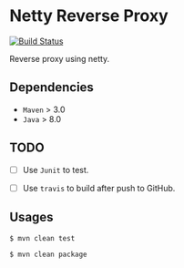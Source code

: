 # Netty Reverse Proxy

[![Build Status](https://travis-ci.org/ZiheLiu/JavaMavenTeamplate.svg?branch=master)](https://travis-ci.org/ZiheLiu/JavaMavenTeamplate)

Reverse proxy using netty.



## Dependencies

- `Maven` > 3.0
- `Java` > 8.0


## TODO

- [ ] Use `Junit` to test.
- [ ] Use `travis` to build after push to GitHub.


## Usages

```shell
$ mvn clean test

$ mvn clean package
```
